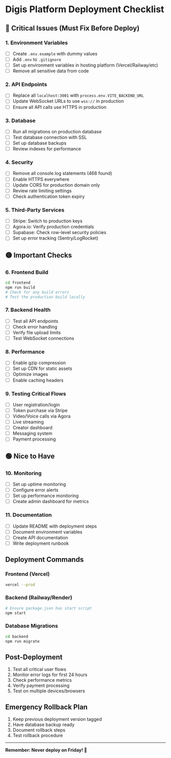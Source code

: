 # Digis Platform Deployment Checklist

## 🔴 Critical Issues (Must Fix Before Deploy)

### 1. Environment Variables
- [ ] Create `.env.example` with dummy values
- [ ] Add `.env` to `.gitignore`
- [ ] Set up environment variables in hosting platform (Vercel/Railway/etc)
- [ ] Remove all sensitive data from code

### 2. API Endpoints
- [ ] Replace all `localhost:3001` with `process.env.VITE_BACKEND_URL`
- [ ] Update WebSocket URLs to use `wss://` in production
- [ ] Ensure all API calls use HTTPS in production

### 3. Database
- [ ] Run all migrations on production database
- [ ] Test database connection with SSL
- [ ] Set up database backups
- [ ] Review indexes for performance

### 4. Security
- [ ] Remove all console.log statements (468 found)
- [ ] Enable HTTPS everywhere
- [ ] Update CORS for production domain only
- [ ] Review rate limiting settings
- [ ] Check authentication token expiry

### 5. Third-Party Services
- [ ] Stripe: Switch to production keys
- [ ] Agora.io: Verify production credentials
- [ ] Supabase: Check row-level security policies
- [ ] Set up error tracking (Sentry/LogRocket)

## 🟡 Important Checks

### 6. Frontend Build
```bash
cd frontend
npm run build
# Check for any build errors
# Test the production build locally
```

### 7. Backend Health
- [ ] Test all API endpoints
- [ ] Check error handling
- [ ] Verify file upload limits
- [ ] Test WebSocket connections

### 8. Performance
- [ ] Enable gzip compression
- [ ] Set up CDN for static assets
- [ ] Optimize images
- [ ] Enable caching headers

### 9. Testing Critical Flows
- [ ] User registration/login
- [ ] Token purchase via Stripe
- [ ] Video/Voice calls via Agora
- [ ] Live streaming
- [ ] Creator dashboard
- [ ] Messaging system
- [ ] Payment processing

## 🟢 Nice to Have

### 10. Monitoring
- [ ] Set up uptime monitoring
- [ ] Configure error alerts
- [ ] Set up performance monitoring
- [ ] Create admin dashboard for metrics

### 11. Documentation
- [ ] Update README with deployment steps
- [ ] Document environment variables
- [ ] Create API documentation
- [ ] Write deployment runbook

## Deployment Commands

### Frontend (Vercel)
```bash
vercel --prod
```

### Backend (Railway/Render)
```bash
# Ensure package.json has start script
npm start
```

### Database Migrations
```bash
cd backend
npm run migrate
```

## Post-Deployment

1. Test all critical user flows
2. Monitor error logs for first 24 hours
3. Check performance metrics
4. Verify payment processing
5. Test on multiple devices/browsers

## Emergency Rollback Plan

1. Keep previous deployment version tagged
2. Have database backup ready
3. Document rollback steps
4. Test rollback procedure

---
**Remember: Never deploy on Friday! 🚫**